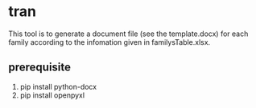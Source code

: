 # tran
This tool is to generate a document file (see the template.docx) for each family according to the infomation given in familysTable.xlsx.

## prerequisite
1. pip install python-docx
2. pip install openpyxl

